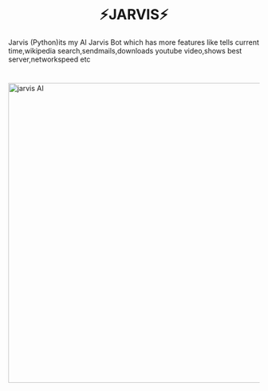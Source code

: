 <h1 align="center">⚡JARVIS⚡</h1>
Jarvis (Python)its my AI Jarvis Bot which has more features like tells current time,wikipedia search,sendmails,downloads youtube video,shows best server,networkspeed etc
<h1></h1>

<a><img src="https://cdn.wallpapersafari.com/88/62/IOM56p.jpg" alt="jarvis AI" width="1192" height="600"/> </a>
